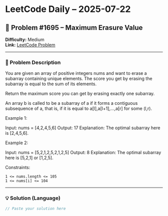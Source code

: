 # LeetCode Daily – 2025-07-22

## 🧠 Problem #1695 – **Maximum Erasure Value**
**Difficulty:** Medium  
**Link:** [LeetCode Problem](https://leetcode.com/problems/maximum-erasure-value)

---

### 📝 Problem Description

You are given an array of positive integers nums and want to erase a subarray containing unique elements. The score you get by erasing the subarray is equal to the sum of its elements.

Return the maximum score you can get by erasing exactly one subarray.

An array b is called to be a subarray of a if it forms a contiguous subsequence of a, that is, if it is equal to a[l],a[l+1],...,a[r] for some (l,r).

 
Example 1:


Input: nums = [4,2,4,5,6]
Output: 17
Explanation: The optimal subarray here is [2,4,5,6].


Example 2:


Input: nums = [5,2,1,2,5,2,1,2,5]
Output: 8
Explanation: The optimal subarray here is [5,2,1] or [1,2,5].


 
Constraints:


	1 <= nums.length <= 105
	1 <= nums[i] <= 104

---

### 💡 Solution (Language)

```cpp
// Paste your solution here
